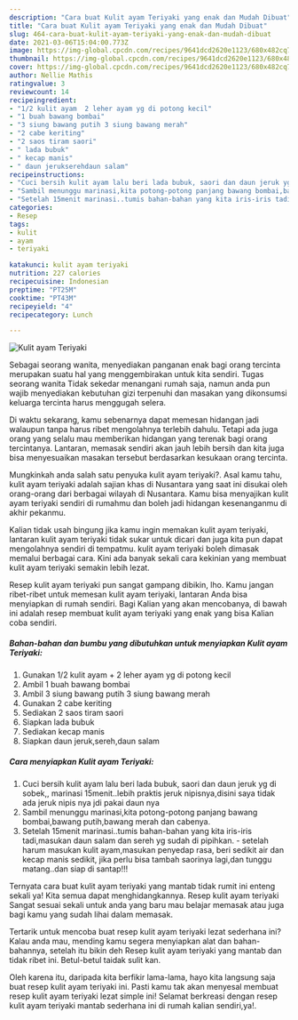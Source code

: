 ```yaml
---
description: "Cara buat Kulit ayam Teriyaki yang enak dan Mudah Dibuat"
title: "Cara buat Kulit ayam Teriyaki yang enak dan Mudah Dibuat"
slug: 464-cara-buat-kulit-ayam-teriyaki-yang-enak-dan-mudah-dibuat
date: 2021-03-06T15:04:00.773Z
image: https://img-global.cpcdn.com/recipes/9641dcd2620e1123/680x482cq70/kulit-ayam-teriyaki-foto-resep-utama.jpg
thumbnail: https://img-global.cpcdn.com/recipes/9641dcd2620e1123/680x482cq70/kulit-ayam-teriyaki-foto-resep-utama.jpg
cover: https://img-global.cpcdn.com/recipes/9641dcd2620e1123/680x482cq70/kulit-ayam-teriyaki-foto-resep-utama.jpg
author: Nellie Mathis
ratingvalue: 3
reviewcount: 14
recipeingredient:
- "1/2 kulit ayam  2 leher ayam yg di potong kecil"
- "1 buah bawang bombai"
- "3 siung bawang putih 3 siung bawang merah"
- "2 cabe keriting"
- "2 saos tiram saori"
- " lada bubuk"
- " kecap manis"
- " daun jerukserehdaun salam"
recipeinstructions:
- "Cuci bersih kulit ayam lalu beri lada bubuk, saori dan daun jeruk yg di sobek,, marinasi 15menit..lebih praktis jeruk nipisnya,disini saya tidak ada jeruk nipis nya jdi pakai daun nya"
- "Sambil menunggu marinasi,kita potong-potong panjang bawang bombai,bawang putih,bawang merah dan cabenya."
- "Setelah 15menit marinasi..tumis bahan-bahan yang kita iris-iris tadi,masukan daun salam dan sereh yg sudah di pipihkan.  setelah harum masukan kulit ayam,masukan penyedap rasa, beri sedikit air dan kecap manis sedikit, jika perlu bisa tambah saorinya lagi,dan tunggu matang..dan siap di santap!!!"
categories:
- Resep
tags:
- kulit
- ayam
- teriyaki

katakunci: kulit ayam teriyaki 
nutrition: 227 calories
recipecuisine: Indonesian
preptime: "PT25M"
cooktime: "PT43M"
recipeyield: "4"
recipecategory: Lunch

---
```



![Kulit ayam Teriyaki](https://img-global.cpcdn.com/recipes/9641dcd2620e1123/680x482cq70/kulit-ayam-teriyaki-foto-resep-utama.jpg)

Sebagai seorang wanita, menyediakan panganan enak bagi orang tercinta merupakan suatu hal yang menggembirakan untuk kita sendiri. Tugas seorang  wanita Tidak sekedar menangani rumah saja, namun anda pun wajib menyediakan kebutuhan gizi terpenuhi dan masakan yang dikonsumsi keluarga tercinta harus menggugah selera.

Di waktu  sekarang, kamu sebenarnya dapat memesan hidangan jadi walaupun tanpa harus ribet mengolahnya terlebih dahulu. Tetapi ada juga orang yang selalu mau memberikan hidangan yang terenak bagi orang tercintanya. Lantaran, memasak sendiri akan jauh lebih bersih dan kita juga bisa menyesuaikan masakan tersebut berdasarkan kesukaan orang tercinta. 



Mungkinkah anda salah satu penyuka kulit ayam teriyaki?. Asal kamu tahu, kulit ayam teriyaki adalah sajian khas di Nusantara yang saat ini disukai oleh orang-orang dari berbagai wilayah di Nusantara. Kamu bisa menyajikan kulit ayam teriyaki sendiri di rumahmu dan boleh jadi hidangan kesenanganmu di akhir pekanmu.

Kalian tidak usah bingung jika kamu ingin memakan kulit ayam teriyaki, lantaran kulit ayam teriyaki tidak sukar untuk dicari dan juga kita pun dapat mengolahnya sendiri di tempatmu. kulit ayam teriyaki boleh dimasak memalui berbagai cara. Kini ada banyak sekali cara kekinian yang membuat kulit ayam teriyaki semakin lebih lezat.

Resep kulit ayam teriyaki pun sangat gampang dibikin, lho. Kamu jangan ribet-ribet untuk memesan kulit ayam teriyaki, lantaran Anda bisa menyiapkan di rumah sendiri. Bagi Kalian yang akan mencobanya, di bawah ini adalah resep membuat kulit ayam teriyaki yang enak yang bisa Kalian coba sendiri.

<!--inarticleads1-->

##### Bahan-bahan dan bumbu yang dibutuhkan untuk menyiapkan Kulit ayam Teriyaki:

1. Gunakan 1/2 kulit ayam + 2 leher ayam yg di potong kecil
1. Ambil 1 buah bawang bombai
1. Ambil 3 siung bawang putih 3 siung bawang merah
1. Gunakan 2 cabe keriting
1. Sediakan 2 saos tiram saori
1. Siapkan  lada bubuk
1. Sediakan  kecap manis
1. Siapkan  daun jeruk,sereh,daun salam




<!--inarticleads2-->

##### Cara menyiapkan Kulit ayam Teriyaki:

1. Cuci bersih kulit ayam lalu beri lada bubuk, saori dan daun jeruk yg di sobek,, marinasi 15menit..lebih praktis jeruk nipisnya,disini saya tidak ada jeruk nipis nya jdi pakai daun nya
1. Sambil menunggu marinasi,kita potong-potong panjang bawang bombai,bawang putih,bawang merah dan cabenya.
1. Setelah 15menit marinasi..tumis bahan-bahan yang kita iris-iris tadi,masukan daun salam dan sereh yg sudah di pipihkan. -  setelah harum masukan kulit ayam,masukan penyedap rasa, beri sedikit air dan kecap manis sedikit, jika perlu bisa tambah saorinya lagi,dan tunggu matang..dan siap di santap!!!




Ternyata cara buat kulit ayam teriyaki yang mantab tidak rumit ini enteng sekali ya! Kita semua dapat menghidangkannya. Resep kulit ayam teriyaki Sangat sesuai sekali untuk anda yang baru mau belajar memasak atau juga bagi kamu yang sudah lihai dalam memasak.

Tertarik untuk mencoba buat resep kulit ayam teriyaki lezat sederhana ini? Kalau anda mau, mending kamu segera menyiapkan alat dan bahan-bahannya, setelah itu bikin deh Resep kulit ayam teriyaki yang mantab dan tidak ribet ini. Betul-betul taidak sulit kan. 

Oleh karena itu, daripada kita berfikir lama-lama, hayo kita langsung saja buat resep kulit ayam teriyaki ini. Pasti kamu tak akan menyesal membuat resep kulit ayam teriyaki lezat simple ini! Selamat berkreasi dengan resep kulit ayam teriyaki mantab sederhana ini di rumah kalian sendiri,ya!.

